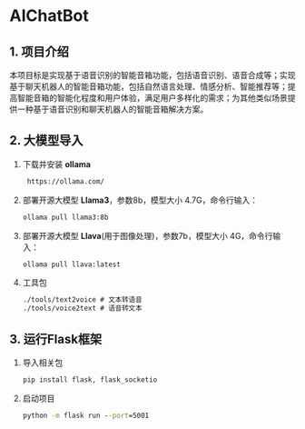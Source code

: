 # AIChatBot

## 1. 项目介绍

本项目标是实现基于语音识别的智能音箱功能，包括语音识别、语音合成等；实现基于聊天机器人的智能音箱功能，包括自然语言处理、情感分析、智能推荐等；提高智能音箱的智能化程度和用户体验，满足用户多样化的需求；为其他类似场景提供一种基于语音识别和聊天机器人的智能音箱解决方案。

## 2. 大模型导入

1. 下载并安装 **ollama**

   ```txt
    https://ollama.com/
   ```

2. 部署开源大模型 **Llama3**，参数8b，模型大小 4.7G，命令行输入：

   ```cmd
   ollama pull llama3:8b
   ```

3. 部署开源大模型 **Llava**(用于图像处理)，参数7b，模型大小 4G，命令行输入：

   ```cmd
   ollama pull llava:latest
   ```


4. 工具包

   ```cmd
   ./tools/text2voice # 文本转语音
   ./tools/voice2text # 语音转文本
   ```

## 3. 运行Flask框架

1. 导入相关包

   ```cmd
   pip install flask, flask_socketio
   ```

2. 启动项目

   ```cmd
   python -m flask run --port=5001
   ```
